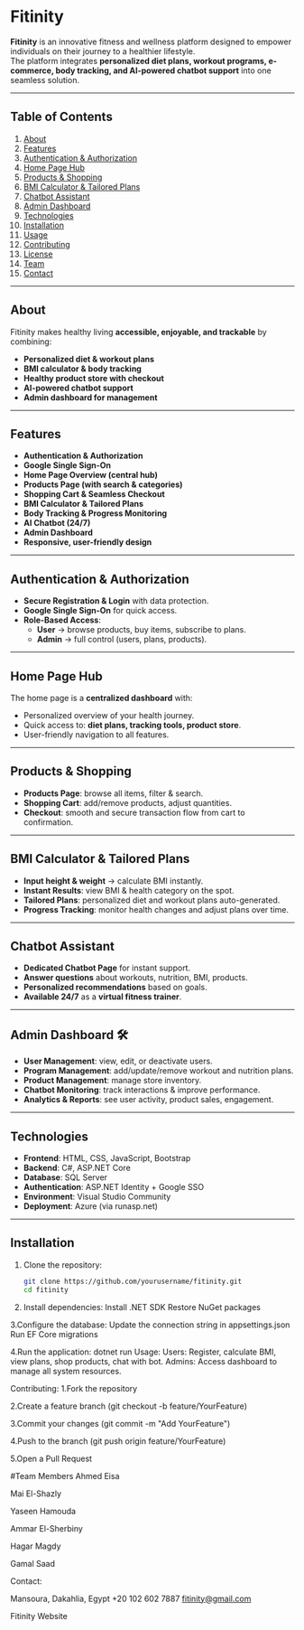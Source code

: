 # Fitinity

**Fitinity** is an innovative fitness and wellness platform designed to empower individuals on their journey to a healthier lifestyle.  
The platform integrates **personalized diet plans, workout programs, e-commerce, body tracking, and AI-powered chatbot support** into one seamless solution.  

---

## Table of Contents

1. [About](#about)  
2. [Features](#features)  
3. [Authentication & Authorization](#authentication--authorization)  
4. [Home Page Hub](#home-page-hub)  
5. [Products & Shopping](#products--shopping)  
6. [BMI Calculator & Tailored Plans](#bmi-calculator--tailored-plans)  
7. [Chatbot Assistant](#chatbot-assistant-)  
8. [Admin Dashboard](#admin-dashboard-)  
9. [Technologies](#technologies)  
10. [Installation](#installation)  
11. [Usage](#usage)  
12. [Contributing](#contributing)  
13. [License](#license)  
14. [Team](#team)  
15. [Contact](#contact)  

---

## About

Fitinity makes healthy living **accessible, enjoyable, and trackable** by combining:  
- **Personalized diet & workout plans**  
- **BMI calculator & body tracking**  
- **Healthy product store with checkout**  
- **AI-powered chatbot support**  
- **Admin dashboard for management**  

---

## Features

- **Authentication & Authorization**  
- **Google Single Sign-On**  
- **Home Page Overview (central hub)**  
- **Products Page (with search & categories)**  
- **Shopping Cart & Seamless Checkout**  
- **BMI Calculator & Tailored Plans**  
- **Body Tracking & Progress Monitoring**  
- **AI Chatbot (24/7)**  
- **Admin Dashboard**  
- **Responsive, user-friendly design**  

---

## Authentication & Authorization

- **Secure Registration & Login** with data protection.  
- **Google Single Sign-On** for quick access.  
- **Role-Based Access**:  
  - **User** → browse products, buy items, subscribe to plans.  
  - **Admin** → full control (users, plans, products).  

---

## Home Page Hub

The home page is a **centralized dashboard** with:  
- Personalized overview of your health journey.  
- Quick access to: **diet plans, tracking tools, product store**.  
- User-friendly navigation to all features.  

---

## Products & Shopping

- **Products Page**: browse all items, filter & search.  
- **Shopping Cart**: add/remove products, adjust quantities.  
- **Checkout**: smooth and secure transaction flow from cart to confirmation.  

---

## BMI Calculator & Tailored Plans

- **Input height & weight** → calculate BMI instantly.  
- **Instant Results**: view BMI & health category on the spot.  
- **Tailored Plans**: personalized diet and workout plans auto-generated.  
- **Progress Tracking**: monitor health changes and adjust plans over time.  

---

## Chatbot Assistant 

- **Dedicated Chatbot Page** for instant support.  
- **Answer questions** about workouts, nutrition, BMI, products.  
- **Personalized recommendations** based on goals.  
- **Available 24/7** as a **virtual fitness trainer**.  

---

## Admin Dashboard 🛠

- **User Management**: view, edit, or deactivate users.  
- **Program Management**: add/update/remove workout and nutrition plans.  
- **Product Management**: manage store inventory.  
- **Chatbot Monitoring**: track interactions & improve performance.  
- **Analytics & Reports**: see user activity, product sales, engagement.  

---

## Technologies

- **Frontend**: HTML, CSS, JavaScript, Bootstrap  
- **Backend**: C#, ASP.NET Core  
- **Database**: SQL Server  
- **Authentication**: ASP.NET Identity + Google SSO  
- **Environment**: Visual Studio Community  
- **Deployment**: Azure (via runasp.net)  

---

## Installation

1. Clone the repository:  
   ```bash
   git clone https://github.com/yourusername/fitinity.git
   cd fitinity
2. Install dependencies:
            Install .NET SDK
            Restore NuGet packages

3.Configure the database:
  Update the connection string in appsettings.json
Run EF Core migrations

 4.Run the application:
        dotnet run
Usage:
Users: Register, calculate BMI, view plans, shop products, chat with bot.
Admins: Access dashboard to manage all system resources.

Contributing:
 1.Fork the repository

 2.Create a feature branch (git checkout -b feature/YourFeature)

 3.Commit your changes (git commit -m "Add YourFeature")

 4.Push to the branch (git push origin feature/YourFeature)

 5.Open a Pull Request


 #Team Members
 Ahmed Eisa

 Mai El-Shazly

 Yaseen Hamouda

 Ammar El-Sherbiny

 Hagar Magdy

 Gamal Saad

Contact:

 Mansoura, Dakahlia, Egypt
 +20 102 602 7887
 fitinity@gmail.com

 Fitinity Website
